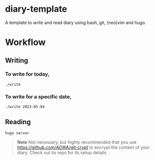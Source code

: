 # diary-template

A template to write and read diary using bash, git, (neo)vim and hugo.

# Workflow

## Writing

### To write for today,
```shell
./write
```

### To write for a specific date,
```shell
./write 2023-05-04
```

## Reading
```shell
hugo server
```


> **Note**
> Not necessary, but highly recommended that you use https://github.com/AGWA/git-crypt
> to encrypt the content of your diary. Check out its repo for its setup details.
